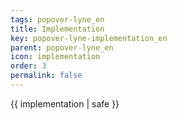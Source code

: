 ```yaml
---
tags: popover-lyne_en
title: Implementation
key: popover-lyne-implementation_en
parent: popover-lyne_en
icon: implementation
order: 3
permalink: false  
---
```

 {{ implementation | safe }}


